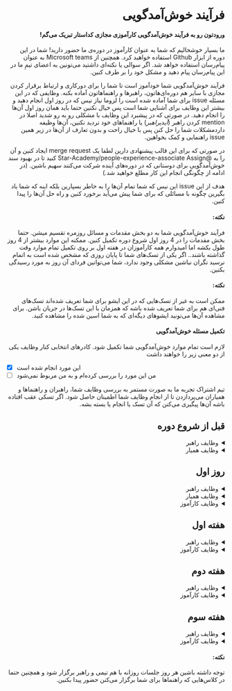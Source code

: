 <div dir="rtl" align='right'>
  
# فرآیند خوش‌آمدگویی

#### ورودتون رو به فرآیند خوش‌آمدگویی کارآموزی مجازی کداستار تبریک می‌گم!

ما بسیار خوشحالیم که شما به عنوان کارآموز در دوره‌ی ما حضور دارید!
شما در این دوره از ابزار Github استفاده خواهید کرد.
همچنین از Microsoft teams به عنوان پیام‌رسان استفاده خواهد شد.
اگر سوالی یا نکته‌ای داشتید می‌تونین به اعضای تیمِ ما در این پیام‌رسان پیام دهید و مشکل خود را بر طرف کنین.

فرآیند خوش‌آمدگویی شما خودآموز است تا شما را برای دورکاری و ارتباط برقرار کردن مجازی با سایر هم دوره‌ای‌هاتون، راهبرها و راهنماهاتون آماده بکنه.
وظایفی که در این مسئله
issue
برای شما آماده شده است را لزوما نیاز نیس که در روز اول انجام دهید و بیشتر این وظایف برای آشنایی شما است پس خیال نکنین حتما باید همان روز اول آن‌ها را انجام دهید.
در صورتی که در پیشبرد این وظایف با مشکلی رو به رو شدید اصلا در
mention
کردن راهبر (*آی*دی*راهبر*) یا راهنماهای خود تردید نکنین، آن‌ها وظیفه داردمشکلات شما را حل کنن پس با خیال راحت و بدون تعارف از آن‌ها در زیر همین
issue
راهنمایی و کمک بخواهین.

در صورتی که برای این قالب پیشنهادی دارین لطفا یک
merge request
ایجاد کنین و آن را به
@Star-Academy/people-experience-associate
Assign
کنید تا در بهبود سند خوش‌آمدگویی برای دوستانی که در دوره‌های آینده شرکت می‌کنند سهیم باشین.
(در ادامه از چگونگی انجام این کار مطلع خواهید شد.)

هدف از این
issue
این نیس که شما تمام آن‌ها را به خاطر بسپارین بلکه اینه که شما یاد بگیرین چگونه با مسائلی که برای شما پیش می‌آید برخورد کنین و راه حل آن‌ها را پیدا کنین.

#### نکته:

فرآیند خوش‌آمدگویی شما به دو بخش مقدمات و مسائل روزمره تقسیم میشن.
حتما بخش مقدمات را در 4 روز اول شروع دوره تکمیل کنین.
ممکنه این موارد بیشتر از 4 روز طول بکشه اما امیدوارم همه کارآموزان در هفته اول بر روی تکمیل تمام موارد وقت گذاشته باشند..
اگر یکی از تسک‌های شما تا پایان روزی که مشخص شده است به اتمام نرسید نگران نباشین مشکلی وجود ندارد، شما می‌توانین فردای آن روز به مورد رسیدگی بکنین.

#### نکته:

ممکن است به غیر از تسک‌هایی که در این ایشو برای شما تعریف شده‌اند تسک‌های فنی‌ای هم برای شما تعریف شده باشه که همزمان با این تسک‌ها در جریان باشن. برای مشاهده آن‌ها می‌تونید ایشو‌های دیگه‌ای که به شما اسین شده را مشاهده کنید.

#### تکمیل مسئله خوش‌آمدگویی

لازم است تمام موارد خوش‌آمدگویی شما تکمیل شود.
کادرهای انتخابی کنار وظایف یکی از دو معنی زیر را خواهند داشت

<div  dir="ltr" align='left'>
  
- [x] این مورد انجام شده است
- [ ] من این مورد را بررسی کرده‌ام و به من مربوط نمی‌شود
</div>

تیم اشتراک تجربه ما به صورت مستمر به بررسی وظایف شما، راهبران و راهنماها و همیاران می‌پردازدن تا از انجام وظایف شما اطمینان حاصل شود.
اگر تسکی عقب افتاده باشه آن‌ها پیگیری می‌کنن که آن تسک یا انجام یا بسته بشه.

## قبل از شروع دوره

<details>
  <summary>وظایف راهبر</summary>
  
  <div  dir="ltr" align='left'>
  
  1. [ ] قبل از شروع دوره حتما با کارآموز گرامی ارتباط برقرار و او را به جشن افتتاحیه دوره دعوت کن. در پیام ارسالی خود را معرفی کرده و ورود وی را به دوره تبریک بگو.
  2. [ ] از کارآموز یک ایمیل جهت دعوت وی به تیم Microsoft teams دریافت و برایش دعوت نامه ارسال کن.
  3. [ ] سه فاز اولیه و فرآیند خوش‌آمدگویی را به صورت ایشو و به نام آن کارآموز تعریف کن ولی آن‌ها را اساین نکن.
  4. [ ] یکی از راهنماها را به عنوان همیار کارآموز انتخاب کن و میان کارآموز و همیار یک لینک شکل بده.
     </div>
</details>

<details>
  <summary>وظایف همیار</summary>
  
  <div  dir="ltr" align='left'>
  
  1. [ ] به کارآموز پیام بده و خودت رو معرفی کن
  2. [ ] اگر در اتصال به Microsoft Team کارآموز مشکلی دارد مشکلش را حل کن.
  3. [ ] اگر کارآموز در مورد دوره یا تیم سوالی دارد به طور خلاصه جواب بده و بگو در جلسه افتتاحیه به طور مفصل بیان می‌شود.
     </div>
</details>

## روز اول

<details>
  <summary>وظایف راهبر</summary>
  
  <div  dir="ltr" align='left'>
  
  1. [ ] ساعت 10 در جشن افتتاحیه شرکت کن.
  2. [ ] هم گروهی‌ هر کارآموز را مشخص کن و در جشن اعلام کن.
  3. [ ] زمان جلسه روزانه رو با کارآموز ست بکن
     </div>
</details>

<details>
  <summary>وظایف همیار</summary>
  
  <div  dir="ltr" align='left'>
  
  1. [ ] کارآموز رو به گیت‌هاب اضافه کن و اگه توضیح اضافی در این مورد خواست بهش بده.
     </div>
</details>

<details>
  <summary>وظایف کارآموز</summary>
  
  <div  dir="ltr" align='left'>
  
  1. [ ] ساعت 10 در جشن افتتاحیه شرکت کن.
  2. [ ] به هم تیمی خود پیام بده و با هم ارتباط برقرار کنید.
  3. [ ] از همیارت پیگیری کن که به گیت‌هاب اضاف‌ات بکنه.
  4. [ ] به ریپو codestar-intern-issues برو و در اونجا تسک فرآیند خوش‌آمدگویی خودت رو پیدا کن و به خود اسین کن.
  5. [ ] با هم راهبرت یک زمان برای جلسه گزارش روزانه ست بکن که هر روز با هم تیمی‌ات با راهبر جلسه داشته باشین. پیشنهاد می‌شه این زمان بعد از ظهر و در انتهای زمان روزانه باشه.
  6. [ ] زمانی که تمام کارهایی که باید در روز اول انجام می‌دادی را انجام دادی لیبل "Day 1- Complete Label" رو به ایشوت متصل کن. 
     </div>
</details>

## هفته اول

<details>
  <summary>وظایف راهبر</summary>
  
  <div  dir="ltr" align='left'>
  
  1. [ ] هر روز جلسه روزانه را برگزار و روند رشد کارآموزها رو پیگیری کن
     </div>
</details>

<details>
  <summary>وظایف کارآموز</summary>
  
  <div  dir="ltr" align='left'>
  
  1. [ ] هر روز با هم تیمی خود یک جلسه روزانه برگزار کرده و برای آن روز خود برنامه بریزین.
  2. [ ] عصرها به جلسه با راهبر خود برو و گزارشی از مشکلات یا اتفاقات روزانه به او بده.
  3. [ ] با سه نفر از اعضای بقیه تیم ها جلسه Coffe Gap مشخص کن و سعی کن بیشتر با بقیه بچه‌ها در این جلسات آشنا بشی. مدت زمان پیشنهادی برای این جلسات نیم ساعت است.
  4. [ ] زمانی که تمام کارهایی که باید در هفته اول انجام می‌دادی را انجام دادی لیبل "week 1- Complete Label" رو به ایشوت متصل کن. 
     </div>
</details>


## هفته دوم

<details>
  <summary>وظایف راهبر</summary>
  
  <div  dir="ltr" align='left'>
  
  1. [ ] یک جلسه یک به یک با کارآموز مشخص کن و در مورد موارد مختلف جهت آشنایی بیشتر گفت و گو کنید.
     </div>
</details>

<details>
  <summary>وظایف کارآموز</summary>
  
  <div  dir="ltr" align='left'>
  
  1. [ ] به جلسه یک به یک با راهبر برو.
  2. [ ] زمانی که تمام کارهایی که باید در هفته اول انجام می‌دادی را انجام دادی لیبل "week 2- Complete Label" رو به ایشوت متصل کن. 
     </div>
</details>

## هفته سوم

<details>
  <summary>وظایف راهبر</summary>
  
  <div  dir="ltr" align='left'>
  
  1. [ ] یک جلسه [AMA](https://about.gitlab.com/company/culture/all-remote/informal-communication/#ama-ask-me-anything) میان 4 نفر از بچه‌ها و یکی از مدیران ستاره مشخص کن و به اطلاع کارآموز برسون
     </div>
</details>

<details>
  <summary>وظایف کارآموز</summary>
  
  <div  dir="ltr" align='left'>
  
  1. [ ] در جلسه AMA شرکت کن و هر چیزی که در مورد تیم ستاره، گذشته‌اش، حالش و آینده‌اش دوست داری بپرس.
  2. [ ] زمانی که تمام کارهایی که باید در هفته اول انجام می‌دادی را انجام دادی لیبل "week 3- Complete Label" رو به ایشوت متصل کن. 
     </div>
</details>

#### نکته:
توجه داشته باشین هر روز جلسات روزانه با هم تیمی و راهبر برگزار شود و همچنین حتما در کلاس‌هایی که راهنماها برای شما برگزار می‌کنن حضور پیدا بکنین.

</div>